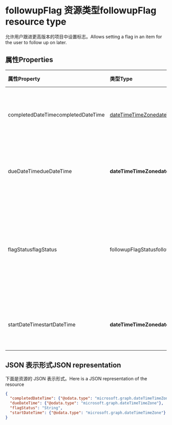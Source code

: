# <a name="followupflag-resource-type"></a><span data-ttu-id="0844b-101">followupFlag 资源类型</span><span class="sxs-lookup"><span data-stu-id="0844b-101">followupFlag resource type</span></span>


<span data-ttu-id="0844b-102">允许用户跟进更高版本的项目中设置标志。</span><span class="sxs-lookup"><span data-stu-id="0844b-102">Allows setting a flag in an item for the user to follow up on later.</span></span> 

## <a name="properties"></a><span data-ttu-id="0844b-103">属性</span><span class="sxs-lookup"><span data-stu-id="0844b-103">Properties</span></span>
| <span data-ttu-id="0844b-104">属性</span><span class="sxs-lookup"><span data-stu-id="0844b-104">Property</span></span>     | <span data-ttu-id="0844b-105">类型</span><span class="sxs-lookup"><span data-stu-id="0844b-105">Type</span></span>   |<span data-ttu-id="0844b-106">说明</span><span class="sxs-lookup"><span data-stu-id="0844b-106">Description</span></span>|
|:---------------|:--------|:----------|
|<span data-ttu-id="0844b-107">completedDateTime</span><span class="sxs-lookup"><span data-stu-id="0844b-107">completedDateTime</span></span>|[<span data-ttu-id="0844b-108">dateTimeTimeZone</span><span class="sxs-lookup"><span data-stu-id="0844b-108">dateTimeTimeZone</span></span>](dateTimeTimeZone.md)|<span data-ttu-id="0844b-109">完成跟进的日期和时间。</span><span class="sxs-lookup"><span data-stu-id="0844b-109">The date and time that the follow-up was finished.</span></span>|
|<span data-ttu-id="0844b-110">dueDateTime</span><span class="sxs-lookup"><span data-stu-id="0844b-110">dueDateTime</span></span>|<span data-ttu-id="0844b-111">**dateTimeTimeZone**</span><span class="sxs-lookup"><span data-stu-id="0844b-111">**dateTimeTimeZone**</span></span>|<span data-ttu-id="0844b-112">待完成的跟进的日期和时间。</span><span class="sxs-lookup"><span data-stu-id="0844b-112">The date and time that the follow-up is to be finished.</span></span>|
|<span data-ttu-id="0844b-113">flagStatus</span><span class="sxs-lookup"><span data-stu-id="0844b-113">flagStatus</span></span>|<span data-ttu-id="0844b-114">followupFlagStatus</span><span class="sxs-lookup"><span data-stu-id="0844b-114">followupFlagStatus</span></span>|<span data-ttu-id="0844b-115">项目的跟进状态。</span><span class="sxs-lookup"><span data-stu-id="0844b-115">The status for follow-up for an item.</span></span> <span data-ttu-id="0844b-116">可取值为：`notFlagged`、`complete` 和 `flagged`。</span><span class="sxs-lookup"><span data-stu-id="0844b-116">Possible values are `notFlagged`, `complete`, and `flagged`.</span></span>|
|<span data-ttu-id="0844b-117">startDateTime</span><span class="sxs-lookup"><span data-stu-id="0844b-117">startDateTime</span></span>|<span data-ttu-id="0844b-118">**dateTimeTimeZone**</span><span class="sxs-lookup"><span data-stu-id="0844b-118">**dateTimeTimeZone**</span></span>|<span data-ttu-id="0844b-119">要开始的跟进的日期和时间。</span><span class="sxs-lookup"><span data-stu-id="0844b-119">The date and time that the follow-up is to begin.</span></span>|

## <a name="json-representation"></a><span data-ttu-id="0844b-120">JSON 表示形式</span><span class="sxs-lookup"><span data-stu-id="0844b-120">JSON representation</span></span>

<span data-ttu-id="0844b-121">下面是资源的 JSON 表示形式。</span><span class="sxs-lookup"><span data-stu-id="0844b-121">Here is a JSON representation of the resource</span></span>

<!-- {
  "blockType": "resource",
  "optionalProperties": [

  ],
  "@odata.type": "microsoft.graph.followupFlag"
}-->

```json
{
  "completedDateTime": {"@odata.type": "microsoft.graph.dateTimeTimeZone"},
  "dueDateTime": {"@odata.type": "microsoft.graph.dateTimeTimeZone"},
  "flagStatus": "String",
  "startDateTime": {"@odata.type": "microsoft.graph.dateTimeTimeZone"}
}

```

<!-- uuid: 8fcb5dbc-d5aa-4681-8e31-b001d5168d79
2015-10-25 14:57:30 UTC -->
<!-- {
  "type": "#page.annotation",
  "description": "followupFlag resource",
  "keywords": "",
  "section": "documentation",
  "tocPath": ""
}-->
